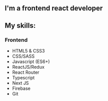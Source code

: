 ## I'm a frontend react developer
## My skills:

### Frontend
* HTML5 & CSS3
* CSS/SASS
* Javascript (ES6+)
* ReactJS/Redux
* React Router
* Typescript
* Next JS
* Firebase
* Git
